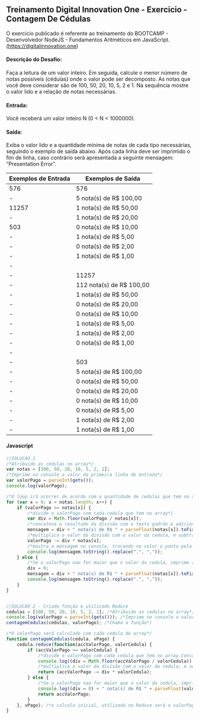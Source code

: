 ## Treinamento Digital Innovation One - Exercicio - Contagem De Cédulas

O exercicio publicado é referente ao treinamento do BOOTCAMP - Desenvolvedor NodeJS - Fundamentos Aritméticos em JavaScript.
(https://digitalinnovation.one)

#### Descrição do Desafio:

Faça a leitura de um valor inteiro. Em seguida, calcule o menor número de notas possíveis (cédulas) onde o valor pode ser decomposto. As notas que você deve considerar são de 100, 50, 20, 10, 5, 2 e 1. Na sequência mostre o valor lido e a relação de notas necessárias.


#### Entrada:

Você receberá um valor inteiro N (0 < N < 1000000).


#### Saída:

Exiba o valor lido e a quantidade mínima de notas de cada tipo necessárias, seguindo o exemplo de saída abaixo. Após cada linha deve ser imprimido o fim de linha, caso contrário será apresentada a seguinte mensagem: “Presentation Error”.

Exemplos de Entrada  | Exemplos de Saída
------------- | -------------
576 | 576
 -| 5 nota(s) de R$ 100,00
11257 | 1 nota(s) de R$ 50,00
-| 1 nota(s) de R$ 20,00
503 | 0 nota(s) de R$ 10,00
-| 1 nota(s) de R$ 5,00
-| 0 nota(s) de R$ 2,00
-| 1 nota(s) de R$ 1,00
-|
-| 11257
-| 112 nota(s) de R$ 100,00
-| 1 nota(s) de R$ 50,00
-| 0 nota(s) de R$ 20,00
-| 0 nota(s) de R$ 10,00
-| 1 nota(s) de R$ 5,00
-| 1 nota(s) de R$ 2,00
-| 0 nota(s) de R$ 1,00
-|
-| 503
-| 5 nota(s) de R$ 100,00
-| 0 nota(s) de R$ 50,00
-| 0 nota(s) de R$ 20,00
-| 0 nota(s) de R$ 10,00
-| 0 nota(s) de R$ 5,00
-| 1 nota(s) de R$ 2,00
-| 1 nota(s) de R$ 1,00



#### Javascript

```javascript
//SOLUCAO 1
/*Atribuido as cedulas no array*/
var notas = [100, 50, 20, 10, 5, 2, 1];
/*Imprime no console o valor da primeira linha de entrada*/
var valorPago = parseInt(gets());
console.log(valorPago);

/*O loop irá ocorrer de acordo com a quantidade de cedulas que tem no array*/
for (var x = 0; x < notas.length; x++) {
    if (valorPago >= notas[x]) {
        /*divide o valorPago com cada cedula que tem no array*/
        var div = Math.floor(valorPago / notas[x]);
        /*concatena o resultado da divisão com o texto padrão e adiciona dois digitos depois da virgula, no valor da cedula*/
        mensagem = div + " nota(s) de R$ " + parseFloat(notas[x]).toFixed(2);
        /*multiplica o valor da divisão com o valor da cedula, e subtrae com o valorPago*/
        valorPago -= div * notas[x];
        /*mostra a mensagem no console, trocando no valor o ponto pela virgula*/
        console.log(mensagem.toString().replace(".", ","));
    } else {
        /*Se o valorPago nao for maior que o valor da cedula, imprime zero referente a cedula*/
        div = 0;
        mensagem = div + " nota(s) de R$ " + parseFloat(notas[x]).toFixed(2);
        console.log(mensagem.toString().replace(".", ","));
    }
}


//SOLUCAO 2 - Criado função e utilizado Reduce
cedulas = [100, 50, 20, 10, 5, 2, 1]; /*Atribuido as cedulas no array*/
console.log(valorPago = parseInt(gets())); /*Imprime no console o valor da primeira linha de entrada*/
contagemCedulas(cedulas, valorPago); /*Chama a função*/

/*O valorPago será calculado com cada cedula do array*/
function contagemCedulas(cedula, vPago) {
    cedula.reduce(function(accValorPago, valorCedula) {
        if (accValorPago >= valorCedula) {
            /*divide o valorPago com cada cedula que tem no array.Concatena resultado com o texto padrão.Adiciona dois digitos depois da virgula, no valor da cedula*/
            console.log((div = Math.floor(accValorPago / valorCedula)) + " nota(s) de R$ " + parseFloat(valorCedula).toFixed(2).replace(".", ","));
            /*multiplica o valor da divisão com o valor da cedula, e subtrae resultado com o valorPago*/
            return (accValorPago -= div * valorCedula);
        } else {
            /*Se o valorPago nao for maior que o valor da cedula, imprime zero referente a cedula*/
            console.log((div = 0) + " nota(s) de R$ " + parseFloat(valorCedula).toFixed(2).replace(".", ","));
            return accValorPago;
        }
    }, vPago); /*o calculo inicial, utilizado no Reduce será o valorPago*/
}
```
